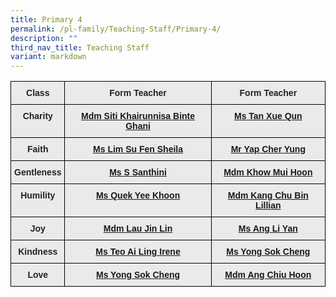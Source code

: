 ```yaml
---
title: Primary 4
permalink: /pl-family/Teaching-Staff/Primary-4/
description: ""
third_nav_title: Teaching Staff
variant: markdown
---
```

<style type="text/css">
.tg  {border-collapse:collapse;border-spacing:0;}
.tg td{border-color:black;border-style:solid;border-width:1px;font-family:Arial, sans-serif;font-size:14px;
  overflow:hidden;padding:10px 5px;word-break:normal;}
.tg th{border-color:black;border-style:solid;border-width:1px;font-family:Arial, sans-serif;font-size:14px;
  font-weight:normal;overflow:hidden;padding:10px 5px;word-break:normal;}
.tg .tg-n4qt{background-color:#EAEAEA;color:#222;font-weight:bold;text-align:center;vertical-align:top}
.tg .tg-a7kh{background-color:#EAEAEA;color:#0857AE;font-weight:bold;text-align:center;vertical-align:top}
</style>
<table class="tg">
<thead>
  <tr>
    <th class="tg-n4qt">Class</th>
    <th class="tg-n4qt">Form Teacher</th>
    <th class="tg-n4qt">Form Teacher</th>
  </tr>
</thead>
<tbody>
  <tr>
    <td class="tg-n4qt">Charity</td>
		<td class="tg-a7kh"><a href="mailto:nur_khairunnisa_abdul_kepli@schools.gov.sg"> <span style="font-weight:600;text-decoration:none;color:#0857AE"></span>Mdm Siti Khairunnisa Binte Ghani</a></td>
    <td class="tg-a7kh"><a href="mailto:tan_xue_qun@schools.gov.sg"> <span style="font-weight:600;text-decoration:none;color:#0857AE"></span>Ms Tan Xue Qun</a></td>
  </tr>
  <tr>
    <td class="tg-n4qt">Faith</td>
    <td class="tg-a7kh"><a href="mailto:sheila_lim_su_fen@schools.gov.sg"> <span style="font-weight:600;text-decoration:none;color:#0857AE"></span>Ms Lim Su Fen Sheila </a></td>
    <td class="tg-a7kh"><a href="mailto:yap_cher_yung@moe.edu.sg"> <span style="font-weight:600;text-decoration:none;color:#0857AE"></span>Mr Yap Cher Yung</a></td>
  </tr>
  <tr>
    <td class="tg-n4qt">Gentleness</td>
    <td class="tg-a7kh"><a href="mailto:s_santhini@schools.gov.sg"> <span style="font-weight:600;text-decoration:none;color:#0857AE"></span>Ms S Santhini</a></td>
    <td class="tg-a7kh"><a href="mailto:xu_meng_ting@schools.gov.sg"> <span style="font-weight:600;text-decoration:none;color:#0857AE"></span>Mdm Khow Mui Hoon</a></td>
  </tr>
  <tr>
    <td class="tg-n4qt">Humility</td>
    <td class="tg-a7kh"><a href="mailto:quek_yee_khoon@schools.gov.sg"> <span style="font-weight:600;text-decoration:none;color:#0857AE"></span>Ms Quek Yee Khoon</a></td>
    <td class="tg-a7kh"><a href="mailto:kang_chu_bin_lillian@schools.gov.sg"> <span style="font-weight:600;text-decoration:none;color:#0857AE"></span>Mdm Kang Chu Bin Lillian</a></td>
  </tr>
  <tr>
    <td class="tg-n4qt">Joy</td>
    <td class="tg-a7kh"><a href="mailto:lau_jin_lin@schools.gov.sg"> <span style="font-weight:600;text-decoration:none;color:#0857AE"></span>Mdm Lau Jin Lin</a></td>
    <td class="tg-a7kh"><a href="mailto:ang_li_yan@schools.gov.sg"> <span style="font-weight:600;text-decoration:none;color:#0857AE"></span>Ms Ang Li Yan</a></td>
  </tr>
  <tr>
    <td class="tg-n4qt">Kindness</td>
    <td class="tg-a7kh"><a href="mailto:teo_ai_ling_irene@schools.gov.sg"> <span style="font-weight:600;text-decoration:none;color:#0857AE"></span>Ms Teo Ai Ling Irene</a></td>
    <td class="tg-a7kh"><a href="mailto:"> <span style="font-weight:600;text-decoration:none;color:#0857AE"></span>Ms Yong Sok Cheng</a></td>
  </tr>
  <tr>
    <td class="tg-n4qt">Love</td>
    <td class="tg-a7kh"><a href="mailto:yong_sok_cheng@schools.gov.sg"> <span style="font-weight:600;text-decoration:none;color:#0857AE"></span>Ms Yong Sok Cheng</a></td>
    <td class="tg-a7kh"><a href="mailto:"> <span style="font-weight:600;text-decoration:none;color:#0857AE"></span>Mdm Ang Chiu Hoon</a></td>
  </tr>
</tbody>
</table>